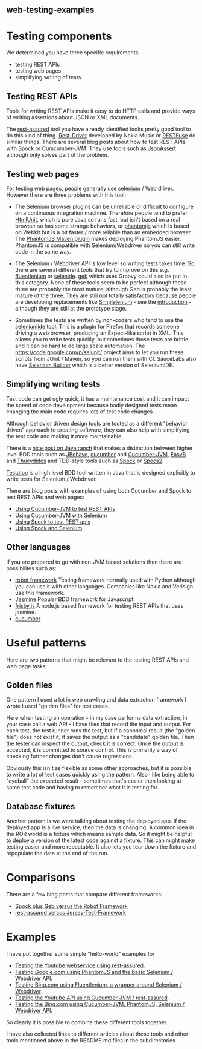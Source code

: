 web-testing-examples
--------------------

# Testing components

We determined you have three specific requirements:

- testing REST APIs
- testing web pages
- simplifying writing of tests.

## Testing REST APIs

Tools for writing REST APIs make it easy to do HTTP calls and provide ways of writing assertions about JSON or XML documents.

The [rest-assured](https://code.google.com/p/rest-assured/) tool you have already identified looks pretty good tool to do this kind of thing.  [Rest-Driver](https://github.com/rest-driver/rest-driver) developed by Nokia Music or [RESTFuse](http://developer.eclipsesource.com/restfuse/) do similar things. There are several blog posts about how to test REST APIs with Spock or Cumcumber-JVM. They use tools such as [JsonAssert](https://github.com/skyscreamer/JSONassert) although only solves part of the problem.

## Testing web pages

For testing web pages, people generally use [selenium](http://www.seleniumhq.org/) /  Web driver. However there are three problems with this tool:

- The Selenium browser plugins can be unreliable or difficult to configure on a continuous integration machine. Therefore people tend to prefer [HtmlUnit](http://htmlunit.sourceforge.net/), which is pure Java so runs fast, but isn't based on a real browser so has some strange behaviors, or [phantomjs](http://phantomjs.org/) which is based on Webkit but is a bit faster / more reliable than an embedded browser. The [PhantomJS Maven plugin](https://github.com/klieber/phantomjs-maven-plugin) makes deploying PhantomJS easier. PhantomJS is compatible with Selenium/Webdriver so you can still write code in the same way.
- The Selenium / Webdriver API is low level so writing tests takes time. So there are several different tools that try to improve on this e.g. [fluentlenium](https://github.com/FluentLenium/FluentLenium) or [selenide](http://selenide.org/). [geb](http://www.gebish.org/) which uses Groovy could also be put in this category. None of these tools seem to be perfect although these three are probably the most mature, although Geb is probably the least mature of the three. They are still not totally satisfactory because people are developing replacements like [Simplelenium](https://github.com/dgageot/simplelenium) - see the [introduction](http://blog.javabien.net/2014/04/15/simplelenium-writing-robust-tests-with-selenium/) - although they are still at the prototype stage.
 
- Sometimes the tests are written by non-coders who tend to use the [seleniumide](http://docs.seleniumhq.org/projects/ide/) tool. This is a plugin for Firefox that records someone driving a web browser, producing an Expect-like script in XML. This allows you to write tests quickly, but sometimes those tests are brittle and it can be hard to do large scale automation. The https://code.google.com/p/selunit/ project aims to let you run these scripts from JUnit /  Maven, so you can run them with CI. SauceLabs also have [Selenium Builder](https://saucelabs.com/builder) which is a better version of SeleniumIDE.

## Simplifying writing tests

Test code can get ugly quick, it has a maintenance cost and it can impact the speed of code development because badly designed tests mean changing the main code requires lots of test code changes. 

Although behavior driven design tools are touted as a different "behavior driven" approach to creating software, they can also help with simplifying the test code and making it more maintainable. 

There is a [nice post on Java ranch](http://www.coderanch.com/t/619414/design/BDD-Action-frameworks) that makes a distinction between higher level BDD tools such as [JBehave](http://jbehave.org/), [cucumber](http://cukes.info/) and [Cucumber-JVM](https://github.com/cucumber/cucumber-jvm), [EasyB](http://easyb.org/) and [Thucydides](http://www.thucydides.info/) and TDD-style tools such as [Spock](http://code.google.com/p/spock) or [Specs2](http://etorreborre.github.io/specs2/). 

[Testatoo](http://www.testatoo.org/) is a high level BDD tool written in Java that is designed explicitly to write tests for Selenium / Webdriver. 

There are blog posts with examples of using both Cucumber and Spock to test REST APIs and web pages:
- [Using Cucumber-JVM to test REST APIs](http://clearqa.blogspot.co.uk/2013/04/fun-with-cucumber-jvm-bdd.html)
- [Using Cucumber-JVM with Selenium](http://roadtoautomation.blogspot.co.uk/2013/11/java-webdriver-bdd-framework-using.html)
- [Using Spock to test REST apis](http://groovy.dzone.com/articles/spock-and-testing-restful-api)
- [Using Spock and Selenium](http://timezra.blogspot.co.uk/2012/01/bdd-with-spock-and-selenium.html)

## Other languages

If you are prepared to go with non-JVM based solutions then there are possibilites such as:

- [robot framework](https://github.com/robotframework/robotframework) Testing framework normally used with Python although you can use it with other languages. Companies like Nokia and Verisign use this framework.
- [Jasmine](http://jasmine.github.io/) Popular BDD framework for Javascript.
- [frisby.js](http://frisbyjs.com/) A node.js based framework for testing REST APIs that uses jasmine.
- [cucumber](http://cukes.info/)

# Useful patterns

Here are two patterns that might be relevant to the testing REST APIs and web page tasks:

## Golden files

One pattern I used a lot in web crawling and data extraction framework I wrote I used "golden files" for test cases. 

Here when testing an operation - in my case performs data extraction, in your case call a web API - I have files that record the input and output. For each test, the test runner runs the test, but if a canonical result (the "golden file") does not exist it, it saves the output as a "candidate" golden file. Then the tester can inspect the output, check it is correct. Once the output is accepted, it is committed to source control. This is primarily a way of checking further changes don't cause regressions. 

Obviously this isn't as flexible as some other approaches, but it is possible to write a lot of test cases quickly using the pattern. Also I like being able to "eyeball" the expected result - sometimes that's easier then looking at some test code and having to remember what it is testing for.

## Database fixtures

Another pattern is we were talking about testing the deployed app. If the deployed app is a live service, then the data is changing. A common idea in the ROR world is a fixture which means sample data. So it might be helpful to deploy a version of the latest code against a fixture. This can might make testing easier and more repeatable. It also lets you tear down the fixture and repopulate the data at the end of the run.

# Comparisons

There are a few blog posts that compare different frameworks:

- [Spock plus Geb versus the Robot Framework](http://stackoverflow.com/questions/16479539/spock-geb-vs-robot-framework)
- [rest-assured versus Jersey-Test-Framework](http://www.hascode.com/2011/09/rest-assured-vs-jersey-test-framework-testing-your-restful-web-services/)

# Examples

I have put together some simple "hello-world" examples for

- [Testing the Youtube webservice using rest-assured](https://github.com/pataniqa/web-testing-examples/tree/master/rest-assured).
- [Testing Google.com using PhantomJS and the basic Selenium / Webdriver API](https://github.com/pataniqa/web-testing-examples/tree/master/phantomjs).
- [Testing Bing.com using Fluentlenium, a wrapper around Selenium / Webdriver](https://github.com/pataniqa/web-testing-examples/tree/master/fluentlenium).
- [Testing the Youtube API using Cucumber-JVM / rest-assured](https://github.com/pataniqa/web-testing-examples/tree/master/cucumber).
- [Testing the Bing.com using Cucumber-JVM, PhantomJS, Selenium / Webdriver API](https://github.com/pataniqa/web-testing-examples/tree/master/cucumber).

So clearly it is possible to combine these different tools together.

I have also collected links to different articles about these tools and other tools mentioned above in the README.md files in the subdirectories. 
